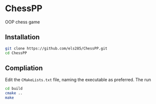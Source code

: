 # ChessPP
OOP chess game

## Installation
```bash
git clone https://github.com/els285/ChessPP.git
cd ChessPP
```
## Compliation
Edit the `CMakeLists.txt` file, naming the executable as preferred.
The run
```bash
cd build
cmake ..
make
```

